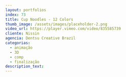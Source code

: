 ```yaml
---
layout: portfolios
index: 73
title: Cup Noodles - 12 Colors
thumb_image: /assets/images/placeholder-2.png
video_url: https://player.vimeo.com/video/835585739
cliente: Nissin
agencia: Dentsu Creative Brazil
categorias:
  - animação
  - 3D
  - comp
  - finalização
description_text:
---
```

